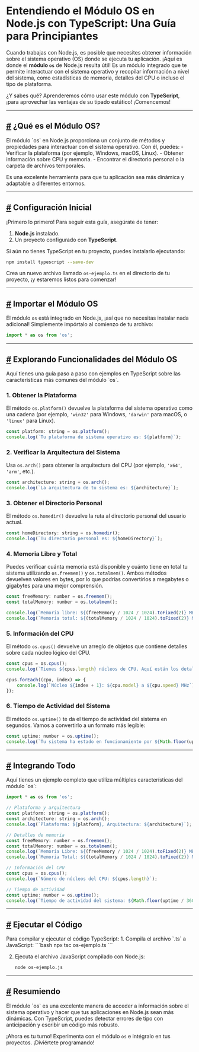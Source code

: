# **Entendiendo el Módulo OS en Node.js con TypeScript: Una Guía para Principiantes**

Cuando trabajas con Node.js, es posible que necesites obtener información sobre el sistema operativo (OS) donde se ejecuta tu aplicación. ¡Aquí es donde el **módulo `os`** de Node.js resulta útil! Es un módulo integrado que te permite interactuar con el sistema operativo y recopilar información a nivel del sistema, como estadísticas de memoria, detalles del CPU o incluso el tipo de plataforma.  

¿Y sabes qué? Aprenderemos cómo usar este módulo con **TypeScript**, ¡para aprovechar las ventajas de su tipado estático! ¡Comencemos!

---

## [**#**](#qué_es_el_módulo_os) ¿Qué es el Módulo OS?  

<div id='qué_es_el_módulo_os'>
El módulo `os` en Node.js proporciona un conjunto de métodos y propiedades para interactuar con el sistema operativo. Con él, puedes:  
- Verificar la plataforma (por ejemplo, Windows, macOS, Linux).  
- Obtener información sobre CPU y memoria.  
- Encontrar el directorio personal o la carpeta de archivos temporales.  

Es una excelente herramienta para que tu aplicación sea más dinámica y adaptable a diferentes entornos.  

---
</div>

## [**#**](#configuración_inicial) Configuración Inicial  
<div id='configuración_inicial'>

¡Primero lo primero! Para seguir esta guía, asegúrate de tener:  
1. **Node.js** instalado.  
2. Un proyecto configurado con **TypeScript**.  

Si aún no tienes TypeScript en tu proyecto, puedes instalarlo ejecutando:  
```bash  
npm install typescript --save-dev  
```  

Crea un nuevo archivo llamado `os-ejemplo.ts` en el directorio de tu proyecto, ¡y estaremos listos para comenzar!  

---
</div>

## [**#**](#importar_el_módulo_os) Importar el Módulo OS  

<div id='importar_el_módulo_os'>

El módulo `os` está integrado en Node.js, ¡así que no necesitas instalar nada adicional! Simplemente impórtalo al comienzo de tu archivo:  

```js  
import * as os from 'os';  
```

---
</div>

## [**#**](#explorando_funcionalidades_del_módulo_os) Explorando Funcionalidades del Módulo OS  

<div id='explorando_funcionalidades_del_módulo_os'>
Aquí tienes una guía paso a paso con ejemplos en TypeScript sobre las características más comunes del módulo `os`.

### 1. **Obtener la Plataforma**  
El método `os.platform()` devuelve la plataforma del sistema operativo como una cadena (por ejemplo, `'win32'` para Windows, `'darwin'` para macOS, o `'linux'` para Linux).  

```js  
const platform: string = os.platform();  
console.log(`Tu plataforma de sistema operativo es: ${platform}`);
```

### 2. **Verificar la Arquitectura del Sistema**  
Usa `os.arch()` para obtener la arquitectura del CPU (por ejemplo, `'x64'`, `'arm'`, etc.).  

```js  
const architecture: string = os.arch();  
console.log(`La arquitectura de tu sistema es: ${architecture}`);
```

### 3. **Obtener el Directorio Personal**  
El método `os.homedir()` devuelve la ruta al directorio personal del usuario actual.  

```js  
const homeDirectory: string = os.homedir();  
console.log(`Tu directorio personal es: ${homeDirectory}`);
```

### 4. **Memoria Libre y Total**  
Puedes verificar cuánta memoria está disponible y cuánto tiene en total tu sistema utilizando `os.freemem()` y `os.totalmem()`. Ambos métodos devuelven valores en bytes, por lo que podrías convertirlos a megabytes o gigabytes para una mejor comprensión.  

```js  
const freeMemory: number = os.freemem();  
const totalMemory: number = os.totalmem();  

console.log(`Memoria libre: ${(freeMemory / 1024 / 1024).toFixed(2)} MB`);  
console.log(`Memoria total: ${(totalMemory / 1024 / 1024).toFixed(2)} MB`);
```

### 5. **Información del CPU**  
El método `os.cpus()` devuelve un arreglo de objetos que contiene detalles sobre cada núcleo lógico del CPU.  

```js  
const cpus = os.cpus();  
console.log(`Tienes ${cpus.length} núcleos de CPU. Aquí están los detalles:`);  

cpus.forEach((cpu, index) => {  
    console.log(`Núcleo ${index + 1}: ${cpu.model} a ${cpu.speed} MHz`);  
});
```

### 6. **Tiempo de Actividad del Sistema**  
El método `os.uptime()` te da el tiempo de actividad del sistema en segundos. Vamos a convertirlo a un formato más legible:  

```js  
const uptime: number = os.uptime();  
console.log(`Tu sistema ha estado en funcionamiento por ${Math.floor(uptime / 3600)} horas y ${Math.floor((uptime % 3600) / 60)} minutos.`);
```

---
</div>

## [**#**](#integrando_todo) Integrando Todo  

<div id='integrando_todo'>
Aquí tienes un ejemplo completo que utiliza múltiples características del módulo `os`:  

```js  
import * as os from 'os';  

// Plataforma y arquitectura  
const platform: string = os.platform();  
const architecture: string = os.arch();  
console.log(`Plataforma: ${platform}, Arquitectura: ${architecture}`);  

// Detalles de memoria  
const freeMemory: number = os.freemem();  
const totalMemory: number = os.totalmem();  
console.log(`Memoria Libre: ${(freeMemory / 1024 / 1024).toFixed(2)} MB`);  
console.log(`Memoria Total: ${(totalMemory / 1024 / 1024).toFixed(2)} MB`);  

// Información del CPU  
const cpus = os.cpus();  
console.log(`Número de núcleos del CPU: ${cpus.length}`);  

// Tiempo de actividad  
const uptime: number = os.uptime();  
console.log(`Tiempo de actividad del sistema: ${Math.floor(uptime / 3600)} horas y ${Math.floor((uptime % 3600) / 60)} minutos.`);  
```

---
</div>

## [**#**](#ejecutar_el_código) Ejecutar el Código  
<div id='ejecutar_el_código'>
Para compilar y ejecutar el código TypeScript:  
1. Compila el archivo `.ts` a JavaScript:  
   ```bash  
   npx tsc os-ejemplo.ts  
   ```  

2. Ejecuta el archivo JavaScript compilado con Node.js:  
   ```bash  
   node os-ejemplo.js  
   ```  

---
</div>

## [**#**](#resumiendo) Resumiendo  

<div id='resumiendo'>
El módulo `os` es una excelente manera de acceder a información sobre el sistema operativo y hacer que tus aplicaciones en Node.js sean más dinámicas. Con TypeScript, puedes detectar errores de tipo con anticipación y escribir un código más robusto.  

¡Ahora es tu turno! Experimenta con el módulo `os` e intégralo en tus proyectos. ¡Diviértete programando!
</div>
